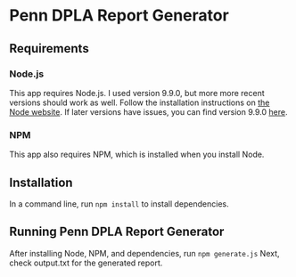 # Penn DPLA Report Generator

## Requirements

### Node.js
This app requires Node.js. I used version 9.9.0, but more more recent versions should work as well. Follow the installation instructions on [the Node website](https://nodejs.org/en/). If later versions have issues, you can find version 9.9.0 [here](https://nodejs.org/download/release/v9.9.0/).

### NPM
This app also requires NPM, which is installed when you install Node.

## Installation
In a command line, run 
```npm install```
to install dependencies.

## Running Penn DPLA Report Generator
After installing Node, NPM, and dependencies, run
```npm generate.js```
Next, check output.txt for the generated report.
